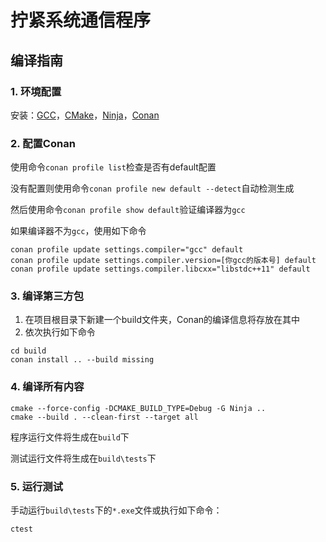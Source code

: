 # 拧紧系统通信程序

## 编译指南

### 1. 环境配置

安装：[GCC](https://gcc-mcf.lhmouse.com/)，[CMake](https://cmake.org/download/)，[Ninja](https://ninja-build.org/)，[Conan](https://conan.io/downloads.html)

### 2. 配置Conan

使用命令`conan profile list`检查是否有default配置

没有配置则使用命令`conan profile new default --detect`自动检测生成

然后使用命令`conan profile show default`验证编译器为`gcc`

如果编译器不为`gcc`，使用如下命令

```shell
conan profile update settings.compiler="gcc" default
conan profile update settings.compiler.version=[你gcc的版本号] default
conan profile update settings.compiler.libcxx="libstdc++11" default
```

### 3. 编译第三方包

1. 在项目根目录下新建一个build文件夹，Conan的编译信息将存放在其中
2. 依次执行如下命令

```shell
cd build
conan install .. --build missing
```

### 4. 编译所有内容

```shell
cmake --force-config -DCMAKE_BUILD_TYPE=Debug -G Ninja ..
cmake --build . --clean-first --target all
```

程序运行文件将生成在`build`下

测试运行文件将生成在`build\tests`下

### 5. 运行测试

手动运行`build\tests`下的`*.exe`文件或执行如下命令：

```shell
ctest
```
